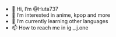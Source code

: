 - 👋 Hi, I’m @Huta737
- 👀 I’m interested in anime, kpop and more
- 🌱 I’m currently learning other languages 
- 📫 How to reach me in ig _.j.one

<!---
Huta737/Huta737 is a ✨ special ✨ repository because its `README.md` (this file) appears on your GitHub profile.
You can click the Preview link to take a look at your changes.
--->
